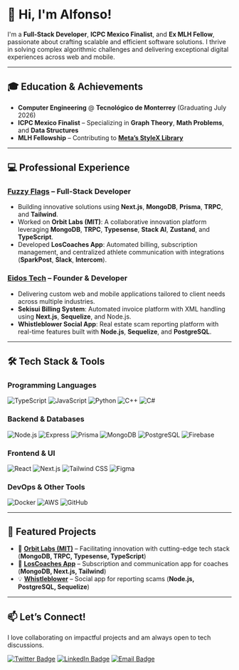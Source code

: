 # 👋 Hi, I'm Alfonso!

I'm a **Full-Stack Developer**, **ICPC Mexico Finalist**, and **Ex MLH Fellow**, passionate about crafting scalable and efficient software solutions. I thrive in solving complex algorithmic challenges and delivering exceptional digital experiences across web and mobile.

---

## 🎓 Education & Achievements

- **Computer Engineering** @ **Tecnológico de Monterrey** (Graduating July 2026)
- **ICPC Mexico Finalist** – Specializing in **Graph Theory**, **Math Problems**, and **Data Structures**
- **MLH Fellowship** – Contributing to **[Meta’s StyleX Library](https://github.com/facebook/stylex)**

---

## 💻 Professional Experience

### [Fuzzy Flags](https://fuzzyflags.com) – **Full-Stack Developer**
- Building innovative solutions using **Next.js**, **MongoDB**, **Prisma**, **TRPC**, and **Tailwind**.
- Worked on **Orbit Labs (MIT)**: A collaborative innovation platform leveraging **MongoDB**, **TRPC**, **Typesense**, **Stack AI**, **Zustand**, and **TypeScript**.
- Developed **LosCoaches App**: Automated billing, subscription management, and centralized athlete communication with integrations (**SparkPost**, **Slack**, **Intercom**).

### [Eidos Tech](https://eidostech.io) – **Founder & Developer**
- Delivering custom web and mobile applications tailored to client needs across multiple industries.
- **Sekisui Billing System**: Automated invoice platform with XML handling using **Next.js**, **Sequelize**, and Node.js.
- **Whistleblower Social App**: Real estate scam reporting platform with real-time features built with **Node.js**, **Sequelize**, and **PostgreSQL**.

---

## 🛠️ Tech Stack & Tools

### Programming Languages
![TypeScript](https://img.shields.io/badge/-TypeScript-3178C6?style=flat-square&logo=typescript&logoColor=white)
![JavaScript](https://img.shields.io/badge/-JavaScript-F7DF1E?style=flat-square&logo=javascript&logoColor=black)
![Python](https://img.shields.io/badge/-Python-3776AB?style=flat-square&logo=python&logoColor=white)
![C++](https://img.shields.io/badge/-C++-00599C?style=flat-square&logo=cplusplus&logoColor=white)
![C#](https://img.shields.io/badge/-C%23-239120?style=flat-square&logo=csharp&logoColor=white)

### Backend & Databases
![Node.js](https://img.shields.io/badge/-Node.js-339933?style=flat-square&logo=node.js&logoColor=white)
![Express](https://img.shields.io/badge/-Express-000000?style=flat-square&logo=express&logoColor=white)
![Prisma](https://img.shields.io/badge/-Prisma-2D3748?style=flat-square&logo=prisma&logoColor=white)
![MongoDB](https://img.shields.io/badge/-MongoDB-47A248?style=flat-square&logo=mongodb&logoColor=white)
![PostgreSQL](https://img.shields.io/badge/-PostgreSQL-336791?style=flat-square&logo=postgresql&logoColor=white)
![Firebase](https://img.shields.io/badge/-Firebase-FFCA28?style=flat-square&logo=firebase&logoColor=black)

### Frontend & UI
![React](https://img.shields.io/badge/-React-61DAFB?style=flat-square&logo=react&logoColor=black)
![Next.js](https://img.shields.io/badge/-Next.js-000000?style=flat-square&logo=nextdotjs&logoColor=white)
![Tailwind CSS](https://img.shields.io/badge/-Tailwind-06B6D4?style=flat-square&logo=tailwindcss&logoColor=white)
![Figma](https://img.shields.io/badge/-Figma-F24E1E?style=flat-square&logo=figma&logoColor=white)

### DevOps & Other Tools
![Docker](https://img.shields.io/badge/-Docker-2496ED?style=flat-square&logo=docker&logoColor=white)
![AWS](https://img.shields.io/badge/-AWS-232F3E?style=flat-square&logo=amazonaws&logoColor=white)
![GitHub](https://img.shields.io/badge/-GitHub-181717?style=flat-square&logo=github&logoColor=white)

---

## 📌 Featured Projects

- 🚀 **[Orbit Labs (MIT)](https://orbit.mit.edu/)** – Facilitating innovation with cutting-edge tech stack (**MongoDB, TRPC, Typesense, TypeScript**)
- 📱 **[LosCoaches App](https://www.loscoaches.app/)** – Subscription and communication app for coaches (**MongoDB, Next.js, Tailwind**)
- 💡 **[Whistleblower](#)** – Social app for reporting scams (**Node.js, PostgreSQL, Sequelize**)

---

## 📫 Let’s Connect!

I love collaborating on impactful projects and am always open to tech discussions.

[![Twitter Badge](https://img.shields.io/badge/-Twitter-1DA1F2?style=flat-square&logo=twitter&logoColor=white)](https://twitter.com/0xp0nch000)
[![LinkedIn Badge](https://img.shields.io/badge/-LinkedIn-0A66C2?style=flat-square&logo=linkedin&logoColor=white)](https://www.linkedin.com/in/yagueee/)
[![Email Badge](https://img.shields.io/badge/-Email-EA4335?style=flat-square&logo=gmail&logoColor=white)](mailto:yague@outlook.com)
